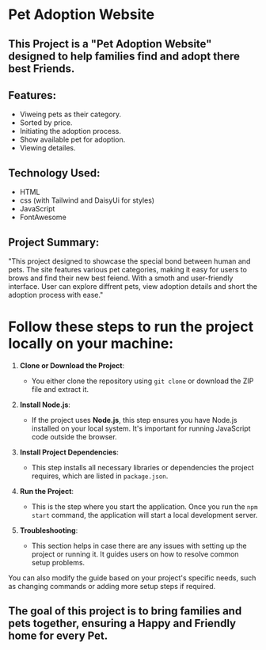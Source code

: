 # Pet Adoption Website
## This Project is a "Pet Adoption Website" designed to help families find and adopt there best Friends.

## Features:
- Viweing pets as their category.
- Sorted by price.
- Initiating the adoption process.
- Show available pet for adoption.
- Viewing detailes.

## Technology Used:
- HTML
- css
   (with Tailwind and DaisyUi for styles)
- JavaScript
- FontAwesome

## Project Summary:
"This project designed to showcase the special bond between human and pets. The site features various pet categories, making it easy for users to brows and find their new best feiend. With a smoth and user-friendly interface. User can explore diffrent pets, view adoption details and short the adoption process with ease."

# Follow these steps to run the project locally on your machine:
1. **Clone or Download the Project**:  
   - You either clone the repository using `git clone` or download the ZIP file and extract it.
   
2. **Install Node.js**:  
   - If the project uses **Node.js**, this step ensures you have Node.js installed on your local system. It's important for running JavaScript code outside the browser.

3. **Install Project Dependencies**:  
   - This step installs all necessary libraries or dependencies the project requires, which are listed in `package.json`.

4. **Run the Project**:  
   - This is the step where you start the application. Once you run the `npm start` command, the application will start a local development server.

5. **Troubleshooting**:  
   - This section helps in case there are any issues with setting up the project or running it. It guides users on how to resolve common setup problems.

You can also modify the guide based on your project's specific needs, such as changing commands or adding more setup steps if required.


## The goal of this project is to bring families and pets together, ensuring a Happy and Friendly home for every Pet.
